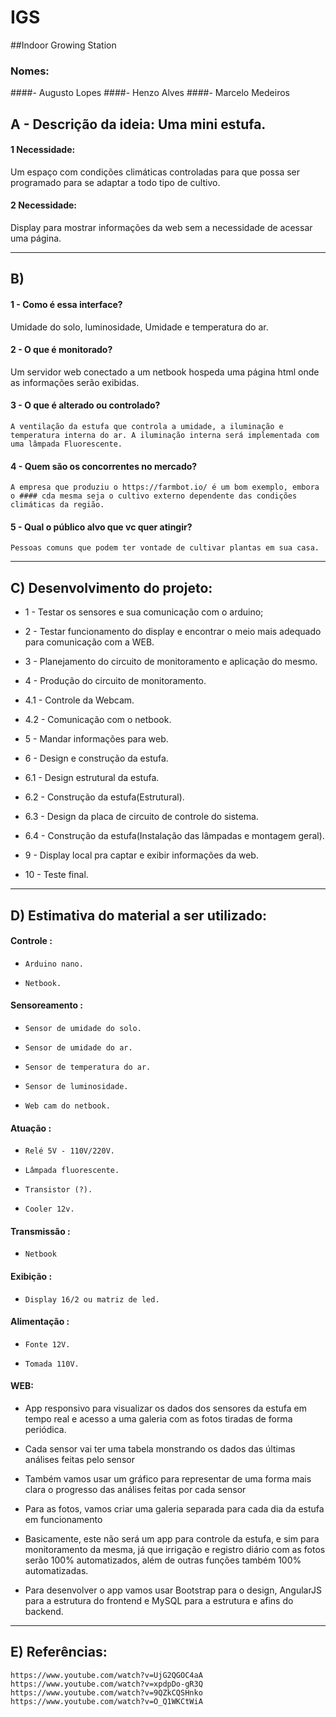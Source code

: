 # IGS

##Indoor Growing Station

### Nomes:

####-    Augusto Lopes
####-    Henzo Alves
####-    Marcelo Medeiros

## A - Descrição da ideia: Uma mini estufa.

#### 1 Necessidade:
  Um espaço com condições climáticas controladas para que possa ser programado para se adaptar a todo tipo de cultivo.

#### 2 Necessidade:
  Display para mostrar informações da web sem a necessidade de acessar uma página.

--------------------------------------------------------------------------------
## B)

#### 1 - Como é essa interface?
Umidade do solo, luminosidade, Umidade e temperatura do ar.

#### 2 - O que é monitorado?
  Um servidor web conectado a um netbook hospeda uma página html onde as informações serão exibidas.

#### 3 - O que é alterado ou controlado?
	A ventilação da estufa que controla a umidade, a iluminação e temperatura interna do ar. A iluminação interna será implementada com uma lâmpada Fluorescente.

#### 4 - Quem são os concorrentes no mercado?
	A empresa que produziu o https://farmbot.io/ é um bom exemplo, embora o #### cda mesma seja o cultivo externo dependente das condições climáticas da região.

#### 5 - Qual o público alvo que vc quer atingir?
	Pessoas comuns que podem ter vontade de cultivar plantas em sua casa.

--------------------------------------------------------------------------------
## C) Desenvolvimento do projeto:

-	1 - Testar os sensores e sua comunicação com o arduino;

-  2 - Testar funcionamento do display e encontrar o meio mais adequado para
  comunicação com a WEB.

-  3 - Planejamento do circuito de monitoramento e aplicação do mesmo.

-  4 - Produção do circuito de monitoramento.
  -  4.1 - Controle da Webcam.
  -  4.2 - Comunicação com o netbook.

-  5 - Mandar informações para web.

-  6 - Design e construção da estufa.
  -  6.1 - Design estrutural da estufa.
  -  6.2 - Construção da estufa(Estrutural).
  -  6.3 - Design da placa de circuito de controle do sistema.
  -  6.4 - Construção da estufa(Instalação das lâmpadas e montagem geral).

-  9 - Display local pra captar e exibir informações da web.

-  10 - Teste final.

--------------------------------------------------------------------------------
## D) Estimativa do material a ser utilizado:

####  Controle :

-     Arduino nano.
-     Netbook.

####  Sensoreamento :

-     Sensor de umidade do solo.
-     Sensor de umidade do ar.
-     Sensor de temperatura do ar.
-     Sensor de luminosidade.
-     Web cam do netbook.

####  Atuação :

-     Relé 5V - 110V/220V.
-     Lâmpada fluorescente.
-     Transistor (?).
-     Cooler 12v.

####  Transmissão :

-     Netbook

####  Exibição :

-     Display 16/2 ou matriz de led.

####  Alimentação :

-     Fonte 12V.
-     Tomada 110V.

#### WEB:

- App responsivo para visualizar os dados dos sensores da estufa em tempo real e acesso a uma galeria com as fotos tiradas de forma periódica.

- Cada sensor vai ter uma tabela monstrando os dados das últimas análises feitas pelo sensor
- Também vamos usar um gráfico para representar de uma forma mais clara o progresso das análises feitas por cada sensor
- Para as fotos, vamos criar uma galeria separada para cada dia da estufa em funcionamento

- Basicamente, este não será um app para controle da estufa, e sim para monitoramento da mesma, já que irrigação e registro diário com as fotos serão 100% automatizados, além de outras funções também 100% automatizadas.

- Para desenvolver o app vamos usar Bootstrap para o design, AngularJS para a estrutura do frontend e MySQL para a estrutura e afins do backend.

--------------------------------------------------------------------------------

## E) Referências:

    https://www.youtube.com/watch?v=UjG2QGOC4aA
    https://www.youtube.com/watch?v=xpdpDo-gR3Q
    https://www.youtube.com/watch?v=9QZkCQSHnko
    https://www.youtube.com/watch?v=O_Q1WKCtWiA
